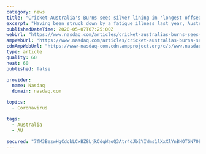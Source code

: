 ```yaml
---
category: news
title: "Cricket-Australia's Burns sees silver lining in 'longest offseason'"
excerpt: "Having been struck down by a fatigue illness last year, Australia opener Joe Burns sees a silver lining in cricket's long offseason due to the coronavirus shutdown. By Ian Ransom MELBOURNE, May 7 (Reuters) - Having been struck down by a fatigue illness last year,"
publishedDateTime: 2020-05-07T07:25:00Z
webUrl: "https://www.nasdaq.com/articles/cricket-australias-burns-sees-silver-lining-in-longest-offseason-2020-05-07"
ampWebUrl: "https://www.nasdaq.com/articles/cricket-australias-burns-sees-silver-lining-in-longest-offseason-2020-05-07?amp"
cdnAmpWebUrl: "https://www-nasdaq-com.cdn.ampproject.org/c/s/www.nasdaq.com/articles/cricket-australias-burns-sees-silver-lining-in-longest-offseason-2020-05-07?amp"
type: article
quality: 60
heat: 60
published: false

provider:
  name: Nasdaq
  domain: nasdaq.com

topics:
  - Coronavirus

tags:
  - Australia
  - AU

secured: "7fM3BezwHgCdcbLCxBZ8LjkCdqWaoQ3Atr4dJb2YIWms1lXxXlYnBHOTGN70EADsDWTQfZGCEk78pagt8I5KQzJ2SZf8FfRtls+BfgUYkO12LPkt2jbEgow5vbiO68U6EdOYdy3Zdw5Dt3LZItVzpXiQsPPp70YcZvpkurVim9pv7yWfKDrtszaU8poGWNDpnJ3hZZUw0EdFBFQzX0r5b0sXhHw+Szd4UceB3Y+3yj6wv60ZuJPMZcAeQ5kUd+IKkGy1YDVdOjEjPeXvCptwl0b9hoPAgrmd+h3+1OSRnXnoemWFl5XrVbaX8LBH/uo568Bvnbj+mwXAY+i6WGCnyHWGR5ZZD/iUONolQovXQiMwpb3RkEd7O0SXb2yxqZrMY7vyZNPAyXF/M2kNyU5CN4hwRVdvejwPbO6ndAMqr9ehm0QmsJTGVijEgpVqvD6FMkY2SXUbQAo1+EqOj6D0iuLZTHgqnI8HwQxxQDoOje4=;X+dkfoDV3xC8yDQ3MSFalw=="
---
```


